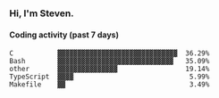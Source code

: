 ### Hi, I'm Steven.

#### Coding activity (past 7 days)
```
C           ▓▓▓▓▓▓▓▓▓▓▓▓▓▓▓▓▓▓▓▓▓▓▓▓▓▓▓▓▓▓  36.29%
Bash        ▓▓▓▓▓▓▓▓▓▓▓▓▓▓▓▓▓▓▓▓▓▓▓▓▓▓▓▓▓   35.09%
other       ▓▓▓▓▓▓▓▓▓▓▓▓▓▓▓                 19.14%
TypeScript  ▓▓▓▓                             5.99%
Makefile    ▓▓                               3.49%
```
